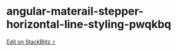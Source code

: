 # angular-materail-stepper-horizontal-line-styling-pwqkbq

[Edit on StackBlitz ⚡️](https://stackblitz.com/edit/angular-materail-stepper-horizontal-line-styling-pwqkbq)